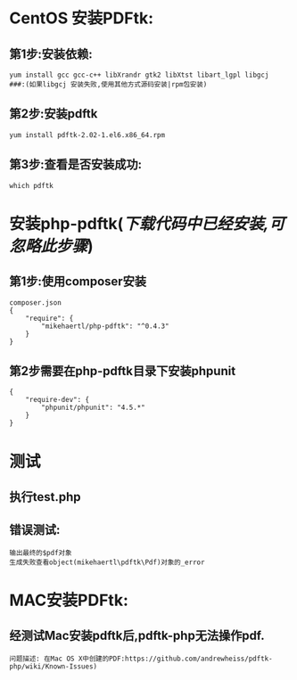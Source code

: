 
# CentOS 安装PDFtk:
## 第1步:安装依赖:
    yum install gcc gcc-c++ libXrandr gtk2 libXtst libart_lgpl libgcj
    ###:(如果libgcj 安装失败,使用其他方式源码安装|rpm包安装)

## 第2步:安装pdftk
    yum install pdftk-2.02-1.el6.x86_64.rpm
    
## 第3步:查看是否安装成功:
    which pdftk


# 安装php-pdftk(*下载代码中已经安装,可忽略此步骤*)

## 第1步:使用composer安装
    composer.json
    {
        "require": {
            "mikehaertl/php-pdftk": "^0.4.3"
        }
    }
## 第2步需要在php-pdftk目录下安装phpunit
    {
        "require-dev": {
            "phpunit/phpunit": "4.5.*"
        }
    }

# 测试

## 执行test.php    
    
## 错误测试:
    输出最终的$pdf对象
    生成失败查看object(mikehaertl\pdftk\Pdf)对象的_error

# MAC安装PDFtk:
## 经测试Mac安装pdftk后,pdftk-php无法操作pdf.
    问题描述: 在Mac OS X中创建的PDF:https://github.com/andrewheiss/pdftk-php/wiki/Known-Issues)
